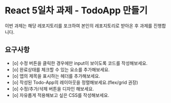 # React 5일차 과제 - TodoApp 만들기

이번 과제는 해당 레포지토리를 포크하여 본인의 레포지토리로 받아온 후 과제를 진행합니다.

## 요구사항

- [o] 수정 버튼을 클릭한 경우에만 input이 보이도록 코드를 작성해보세요.
- [o] 완료상태를 체크할 수 있는 요소를 추가해보세요.
- [o] 앱의 제목을 표시하는 헤더를 추가해보세요.
- [o] 작성된 Todo-App의 레이아웃을 정렬해보세요.(flex/grid 권장)
- [o] 수정/추가/삭제 버튼을 디자인 해보세요.
- [o] 자유롭게 적용해보고 싶은 CSS를 작성해보세요.
